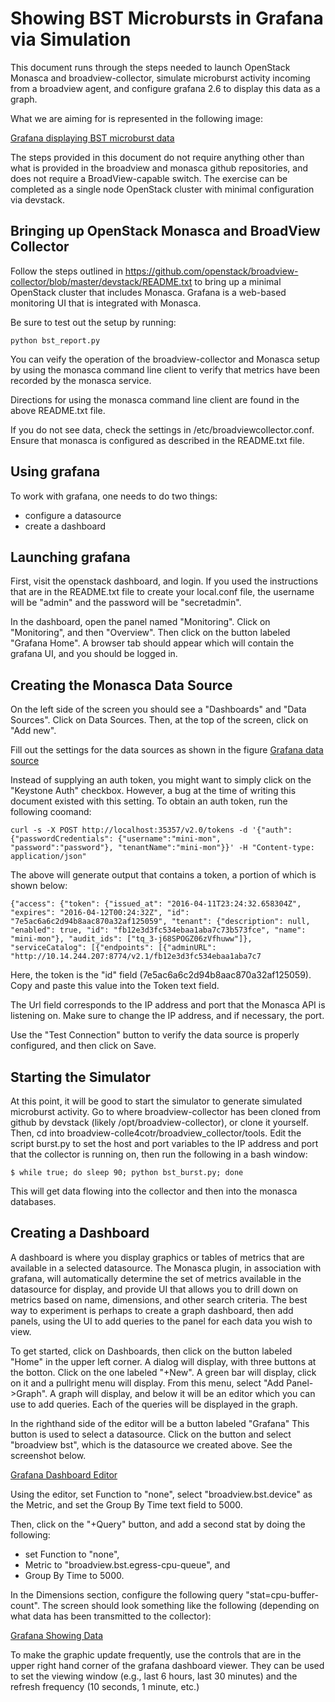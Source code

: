 Showing BST Microbursts in Grafana via Simulation
=================================================

This document runs through the steps needed to launch OpenStack Monasca
and broadview-collector, simulate microburst activity incoming from
a broadview agent, and configure grafana 2.6 to display this data as a 
graph. 

What we are aiming for is represented in the following image:

[Grafana displaying BST microburst data](docs/images/microbursts/microbursts.png)

The steps provided in this document do not require anything other than 
what is provided in the broadview and monasca github repositories, and 
does not require a BroadView-capable switch. The exercise can be completed
as a single node OpenStack cluster with minimal configuration via devstack.

Bringing up OpenStack Monasca and BroadView Collector
-----------------------------------------------------

Follow the steps outlined in https://github.com/openstack/broadview-collector/blob/master/devstack/README.txt to bring up a minimal OpenStack cluster that 
includes Monasca. Grafana is a web-based monitoring UI that is integrated
with Monasca.

Be sure to test out the setup by running: 

    python bst_report.py

You can veify the operation of the broadview-collector and Monasca setup by 
using the monasca command line client to verify that metrics have been 
recorded by the monasca service.

Directions for using the monasca command line client are found in the above
README.txt file.

If you do not see data, check the settings in /etc/broadviewcollector.conf.
Ensure that monasca is configured as described in the README.txt file.

Using grafana
------------- 

To work with grafana, one needs to do two things:

* configure a datasource
* create a dashboard 

Launching grafana
-----------------

First, visit the openstack dashboard, and login. If you used the instructions
that are in the README.txt file to create your local.conf file, the username
will be "admin" and the password will be "secretadmin". 

In the dashboard, open the panel named "Monitoring".  Click on "Monitoring", 
and then "Overview". Then click on the button labeled "Grafana Home". A 
browser tab should appear which will contain the grafana UI, and you should be
logged in.

Creating the Monasca Data Source
--------------------------------

On the left side of the screen you should see a "Dashboards" and "Data Sources".
Click on Data Sources. Then, at the top of the screen, click on "Add new".

Fill out the settings for the data sources as shown in the figure
[Grafana data source](docs/images/microbursts/datasource.png)

Instead of supplying an auth token, you might want to simply click on the
"Keystone Auth" checkbox. However, a bug at the time of writing this 
document existed with this setting. To obtain an auth token, run the
following coomand:

    curl -s -X POST http://localhost:35357/v2.0/tokens -d '{"auth": {"passwordCredentials": {"username":"mini-mon", "password":"password"}, "tenantName":"mini-mon"}}' -H "Content-type: application/json"

The above will generate output that contains a token, a portion of which is
shown below:

    {"access": {"token": {"issued_at": "2016-04-11T23:24:32.658304Z", "expires": "2016-04-12T00:24:32Z", "id": "7e5ac6a6c2d94b8aac870a32af125059", "tenant": {"description": null, "enabled": true, "id": "fb12e3d3fc534ebaa1aba7c73b573fce", "name": "mini-mon"}, "audit_ids": ["tq_3-j68SPOGZ06zVfhuww"]}, "serviceCatalog": [{"endpoints": [{"adminURL": "http://10.14.244.207:8774/v2.1/fb12e3d3fc534ebaa1aba7c7

Here, the token is the "id" field (7e5ac6a6c2d94b8aac870a32af125059). Copy and
paste this value into the Token text field.

The Url field corresponds to the IP address and port that the Monasca API is
listening on. Make sure to change the IP address, and if necessary, the port.

Use the "Test Connection" button to verify the data source is properly 
configured, and then click on Save.

Starting the Simulator
----------------------

At this point, it will be good to start the simulator to generate simulated
microburst activity. Go to where broadview-collector has been cloned from
github by devstack (likely /opt/broadview-collector), or clone it yourself.
Then, cd into broadview-colle4cotr/broadview_collector/tools. Edit the script
burst.py to set the host and port variables to the IP address and port that
the collector is running on, then run the following in a bash window:

    $ while true; do sleep 90; python bst_burst.py; done

This will get data flowing into the collector and then into the monasca
databases. 

Creating a Dashboard
--------------------

A dashboard is where you display graphics or tables of metrics that are
available in a selected datasource. The Monasca plugin, in association with
grafana, will automatically determine the set of metrics available in the
datasource for display, and provide UI that allows you to drill down on
metrics based on name, dimensions, and other search criteria. The best way
to experiment is perhaps to create a graph dashboard, then add panels,
using the UI to add queries to the panel for each data you wish to view.

To get started, click on Dashboards, then click on the button labeled 
"Home" in the upper left corner. A dialog will display, with three buttons
at the botton. Click on the one labeled "+New". A green bar will display,
click on it and a pullright menu will display. From this menu, select
"Add Panel->Graph".  A graph will display, and below it will be an editor
which you can use to add queries. Each of the queries will be displayed 
in the graph.

In the righthand side of the editor will be a button labeled "Grafana"
This button is used to select a datasource. Click on the button and
select "broadview bst", which is the datasource we created above. See
the screenshot below.

[Grafana Dashboard Editor](docs/images/microbursts/dashboard.png)

Using the editor, set Function to "none", select "broadview.bst.device" as
the Metric, and set the Group By Time text field to 5000. 

Then, click on the "+Query" button, and add a second stat by doing the 
following:

* set Function to "none", 
* Metric to "broadview.bst.egress-cpu-queue", and
* Group By Time to 5000. 

In the Dimensions section, configure the following query 
"stat=cpu-buffer-count". The screen should look something like the
following (depending on what data has been transmitted to the collector):

[Grafana Showing Data](docs/images/microbursts/data.png)

To make the graphic update frequently, use the controls that are in the
upper right hand corner of the grafana dashboard viewer. They can be used
to set the viewing window (e.g., last 6 hours, last 30 minutes) and the
refresh frequency (10 seconds, 1 minute, etc.)
